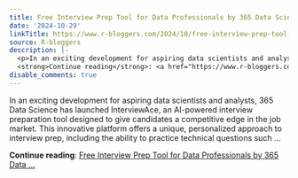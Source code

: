 ```yaml
---
title: Free Interview Prep Tool for Data Professionals by 365 Data Science
date: '2024-10-29'
linkTitle: https://www.r-bloggers.com/2024/10/free-interview-prep-tool-for-data-professionals-by-365-data-science/
source: R-bloggers
description: |-
  <p>In an exciting development for aspiring data scientists and analysts, 365 Data Science has launched InterviewAce, an AI-powered interview preparation tool designed to give candidates a competitive edge in the job market. This innovative platform offers a unique, personalized approach to interview prep, including the ability to practice technical questions such ...</p>
  <strong>Continue reading</strong>: <a href="https://www.r-bloggers.com/2024/10/free-interview-prep-tool-for-data-professionals-by-365-data-science/">Free Interview Prep Tool for Data Professionals by 365 Data ...
disable_comments: true
---
```

<p>In an exciting development for aspiring data scientists and analysts, 365 Data Science has launched InterviewAce, an AI-powered interview preparation tool designed to give candidates a competitive edge in the job market. This innovative platform offers a unique, personalized approach to interview prep, including the ability to practice technical questions such ...</p>
<strong>Continue reading</strong>: <a href="https://www.r-bloggers.com/2024/10/free-interview-prep-tool-for-data-professionals-by-365-data-science/">Free Interview Prep Tool for Data Professionals by 365 Data ...